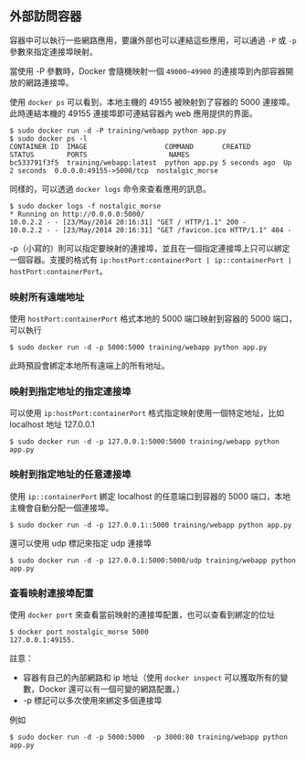 ## 外部訪問容器
容器中可以執行一些網路應用，要讓外部也可以連結這些應用，可以通過 `-P` 或 `-p` 參數來指定連接埠映射。

當使用 -P 參數時，Docker 會隨機映射一個 `49000~49900` 的連接埠到內部容器開放的網路連接埠。

使用 `docker ps` 可以看到，本地主機的 49155 被映射到了容器的 5000 連接埠。此時連結本機的 49155 連接埠即可連結容器內 web 應用提供的界面。
```
$ sudo docker run -d -P training/webapp python app.py
$ sudo docker ps -l
CONTAINER ID  IMAGE                   COMMAND       CREATED        STATUS        PORTS                    NAMES
bc533791f3f5  training/webapp:latest  python app.py 5 seconds ago  Up 2 seconds  0.0.0.0:49155->5000/tcp  nostalgic_morse
```
同樣的，可以透過 `docker logs` 命令來查看應用的訊息。
```
$ sudo docker logs -f nostalgic_morse
* Running on http://0.0.0.0:5000/
10.0.2.2 - - [23/May/2014 20:16:31] "GET / HTTP/1.1" 200 -
10.0.2.2 - - [23/May/2014 20:16:31] "GET /favicon.ico HTTP/1.1" 404 -
```

-p（小寫的）則可以指定要映射的連接埠，並且在一個指定連接埠上只可以綁定一個容器。支援的格式有 `ip:hostPort:containerPort | ip::containerPort | hostPort:containerPort`。

### 映射所有遠端地址
使用 `hostPort:containerPort` 格式本地的 5000 端口映射到容器的 5000 端口，可以執行
```
$ sudo docker run -d -p 5000:5000 training/webapp python app.py
```
此時預設會綁定本地所有遠端上的所有地址。

### 映射到指定地址的指定連接埠
可以使用 `ip:hostPort:containerPort` 格式指定映射使用一個特定地址，比如 localhost 地址 127.0.0.1
```
$ sudo docker run -d -p 127.0.0.1:5000:5000 training/webapp python app.py
```
### 映射到指定地址的任意連接埠
使用 `ip::containerPort` 綁定 localhost 的任意端口到容器的 5000 端口，本地主機會自動分配一個連接埠。
```
$ sudo docker run -d -p 127.0.0.1::5000 training/webapp python app.py
```
還可以使用 udp 標記來指定 udp 連接埠
```
$ sudo docker run -d -p 127.0.0.1:5000:5000/udp training/webapp python app.py
```
### 查看映射連接埠配置
使用 `docker port` 來查看當前映射的連接埠配置，也可以查看到綁定的位址
```
$ docker port nostalgic_morse 5000
127.0.0.1:49155.
```
註意：
* 容器有自己的內部網路和 ip 地址（使用 `docker inspect` 可以獲取所有的變數，Docker 還可以有一個可變的網路配置。）
* -p 標記可以多次使用來綁定多個連接埠

例如
```
$ sudo docker run -d -p 5000:5000  -p 3000:80 training/webapp python app.py
```
